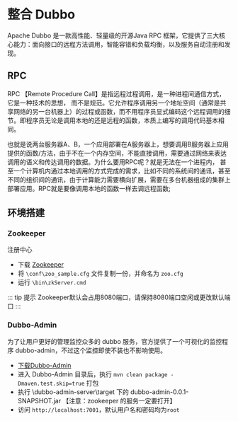 # 整合 Dubbo

Apache Dubbo 是一款高性能、轻量级的开源Java RPC 框架，它提供了三大核心能力：面向接口的远程方法调用，智能容错和负载均衡，以及服务自动注册和发现。

## RPC

RPC 【Remote Procedure Call】是指远程过程调用，是一种进程间通信方式，它是一种技术的思想， 而不是规范。它允许程序调用另一个地址空间（通常是共享网络的另一台机器上）的过程或函数，而不用程序员显式编码这个远程调用的细节。即程序员无论是调用本地的还是远程的函数，本质上编写的调用代码基本相同。  

也就是说两台服务器A、B，一个应用部署在A服务器上，想要调用B服务器上应用提供的函数/方法，由于不在一个内存空间，不能直接调用，需要通过网络来表达调用的语义和传达调用的数据。为什么要用RPC呢？就是无法在一个进程内， 甚至一个计算机内通过本地调用的方式完成的需求，比如不同的系统间的通讯，甚至不同的组织间的通讯，由于计算能力需要横向扩展，需要在多台机器组成的集群上部署应用。RPC就是要像调用本地的函数一样去调远程函数;

## 环境搭建

### Zookeeper

注册中心

* 下载 [Zookeeper](https://zookeeper.apache.org/releases.html)
* 将 ``\conf\zoo_sample.cfg`` 文件复制一份，并命名为 ``zoo.cfg``
* 运行 ``\bin\zkServer.cmd``

::: tip 提示
Zookeeper默认会占用8080端口，请保持8080端口空闲或更改默认端口
:::

### Dubbo-Admin

为了让用户更好的管理监控众多的 dubbo 服务，官方提供了一个可视化的监控程序 dubbo-admin，不过这个监控即使不装也不影响使用。

* [下载Dubbo-Admin](https://github.com/apache/dubbo-admin)
* 进入 Dubbo-Admin 目录后，执行 ``mvn clean package -Dmaven.test.skip=true`` 打包
* 执行 \dubbo-admin-server\target 下的 dubbo-admin-0.0.1-SNAPSHOT.jar 【注意：zookeeper 的服务一定要打开】
* 访问 ``http://localhost:7001``，默认用户名和密码均为``root``

